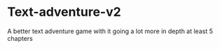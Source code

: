 # Text-adventure-v2
A better text adventure game with it going a lot more in depth at least 5 chapters
